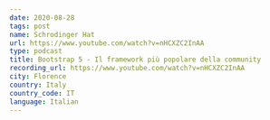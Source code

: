 ```yaml
---
date: 2020-08-28
tags: post
name: Schrodinger Hat
url: https://www.youtube.com/watch?v=nHCXZC2InAA
type: podcast
title: Bootstrap 5 - Il framework più popolare della community
recording_url: https://www.youtube.com/watch?v=nHCXZC2InAA
city: Florence
country: Italy
country_code: IT
language: Italian
---
```

